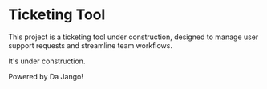 # Ticketing Tool

This project is a ticketing tool under construction, designed to manage user support requests and streamline team workflows.

It's under construction.

Powered by Da Jango!
